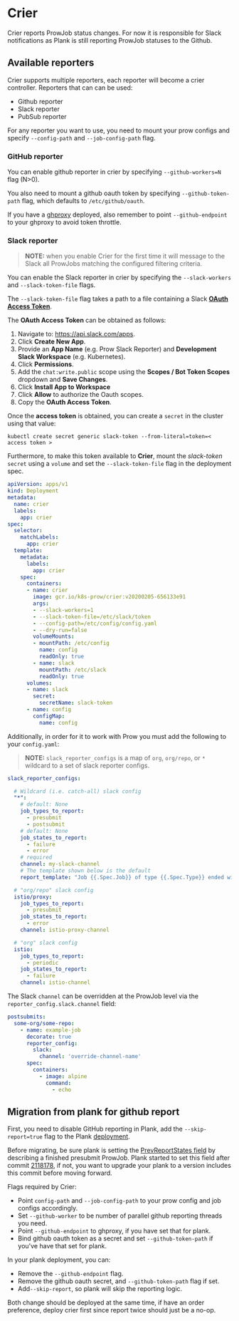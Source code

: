 # Crier

Crier reports ProwJob status changes. For now it is responsible for Slack notifications as Plank is still reporting ProwJob statuses to the Github.

## Available reporters

Crier supports multiple reporters, each reporter will become a crier controller. Reporters that can can be used:
- Github reporter
- Slack reporter
- PubSub reporter

For any reporter you want to use, you need to mount your prow configs and specify `--config-path` and `--job-config-path` flag.

### GitHub reporter

You can enable github reporter in crier by specifying `--github-workers=N` flag (N>0).

You also need to mount a github oauth token by specifying `--github-token-path` flag, which defaults to `/etc/github/oauth`.

If you have a [ghproxy](/ghproxy) deployed, also remember to point `--github-endpoint` to your ghproxy to avoid token throttle.

### Slack reporter

> **NOTE:** when you enable Crier for the first time it will message to the Slack all ProwJobs matching the configured filtering criteria.

You can enable the Slack reporter in crier by specifying the `--slack-workers` and `--slack-token-file` flags.

The `--slack-token-file` flag takes a path to a file containing a Slack [**OAuth Access Token**](https://api.slack.com/docs/oauth).

The **OAuth Access Token** can be obtained as follows:

1. Navigate to: https://api.slack.com/apps.
1. Click **Create New App**.
1. Provide an **App Name** (e.g. Prow Slack Reporter) and **Development Slack Workspace** (e.g. Kubernetes).
1. Click **Permissions**.
1. Add the `chat:write.public` scope using the **Scopes / Bot Token Scopes** dropdown and **Save Changes**.
1. Click **Install App to Workspace**
1. Click **Allow** to authorize the Oauth scopes.
1. Copy the **OAuth Access Token**.

Once the **access token** is obtained, you can create a `secret` in the cluster using that value:

```shell
kubectl create secret generic slack-token --from-literal=token=< access token >
```

Furthermore, to make this token available to **Crier**, mount the *slack-token* `secret` using a `volume` and set the `--slack-token-file` flag in the deployment spec.

```yaml
apiVersion: apps/v1
kind: Deployment
metadata:
  name: crier
  labels:
    app: crier
spec:
  selector:
    matchLabels:
      app: crier
  template:
    metadata:
      labels:
        app: crier
    spec:
      containers:
      - name: crier
        image: gcr.io/k8s-prow/crier:v20200205-656133e91
        args:
        - --slack-workers=1
        - --slack-token-file=/etc/slack/token
        - --config-path=/etc/config/config.yaml
        - --dry-run=false
        volumeMounts:
        - mountPath: /etc/config
          name: config
          readOnly: true
        - name: slack
          mountPath: /etc/slack
          readOnly: true
      volumes:
      - name: slack
        secret:
          secretName: slack-token
      - name: config
        configMap:
          name: config
```

Additionally, in order for it to work with Prow you must add the following to your `config.yaml`:

> **NOTE:** `slack_reporter_configs` is a map of `org`, `org/repo`, or `*` wildcard to a set of slack reporter configs.

```yaml
slack_reporter_configs:

  # Wildcard (i.e. catch-all) slack config
  "*":
    # default: None
    job_types_to_report:
      - presubmit
      - postsubmit
    # default: None
    job_states_to_report:
      - failure
      - error
    # required
    channel: my-slack-channel
    # The template shown below is the default
    report_template: "Job {{.Spec.Job}} of type {{.Spec.Type}} ended with state {{.Status.State}}. <{{.Status.URL}}|View logs>"

  # "org/repo" slack config
  istio/proxy:
    job_types_to_report:
      - presubmit
    job_states_to_report:
      - error
    channel: istio-proxy-channel

  # "org" slack config
  istio:
    job_types_to_report:
      - periodic
    job_states_to_report:
      - failure
    channel: istio-channel
```

The Slack `channel` can be overridden at the ProwJob level via the `reporter_config.slack.channel` field:
```yaml
postsubmits:
  some-org/some-repo:
    - name: example-job
      decorate: true
      reporter_config:
        slack:
          channel: 'override-channel-name'
      spec:
        containers:
          - image: alpine
            command:
              - echo
```

## Migration from plank for github report

First, you need to disable GitHub reporting in Plank, add the `--skip-report=true` flag to the Plank [deployment](https://github.com/kyma-project/test-infra/prow/cluster/components/11-plank_deployment.yaml).

Before migrating, be sure plank is setting the [PrevReportStates field](https://github.com/kubernetes/test-infra/blob/de3775a7480fe0a724baacf24a87cbf058cd9fd5/prow/apis/prowjobs/v1/types.go#L566)
by describing a finished presubmit ProwJob. Plank started to set this field after commit [2118178](https://github.com/kubernetes/test-infra/pull/10975/commits/211817826fc3c4f3315a02e46f3d6aa35573d22f), if not, you want to upgrade your plank to a version includes this commit before moving forward.

Flags required by Crier:
- Point `config-path` and `--job-config-path` to your prow config and job configs accordingly.
- Set `--github-worker` to be number of parallel github reporting threads you need.
- Point `--github-endpoint` to ghproxy, if you have set that for plank.
- Bind github oauth token as a secret and set `--github-token-path` if you've have that set for plank.

In your plank deployment, you can:
- Remove the `--github-endpoint` flag.
- Remove the github oauth secret, and `--github-token-path` flag if set.
- Add`--skip-report`, so plank will skip the reporting logic.

Both change should be deployed at the same time, if have an order preference, deploy crier first since report twice should just be a no-op.
